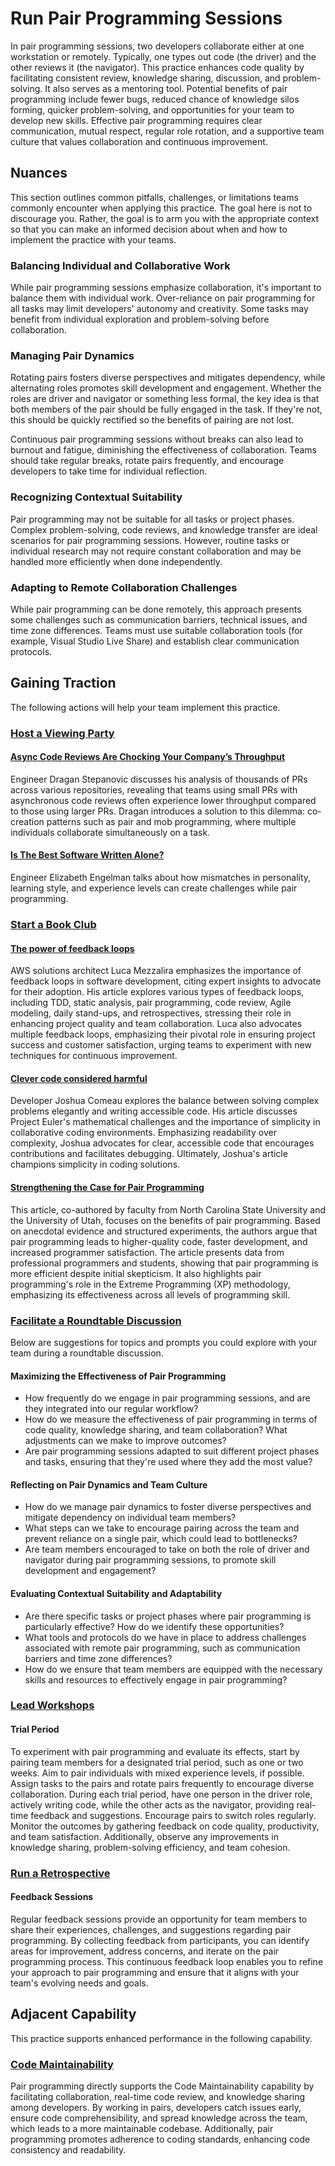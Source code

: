 # Run Pair Programming Sessions

In pair programming sessions, two developers collaborate either at one workstation or remotely. Typically, one types out code (the driver) and the other reviews it (the navigator).
This practice enhances code quality by facilitating consistent review, knowledge sharing, discussion, and problem-solving.
It also serves as a mentoring tool.
Potential benefits of pair programming include fewer bugs, reduced chance of knowledge silos forming, quicker problem-solving, and opportunities for your team to develop new skills.
Effective pair programming requires clear communication, mutual respect, regular role rotation, and a supportive team culture that values collaboration and continuous improvement.

## Nuances

This section outlines common pitfalls, challenges, or limitations teams commonly encounter when applying this practice. The goal here is not to discourage you. Rather, the goal is to arm you with the appropriate context so that you can make an informed decision about when and how to implement the practice with your teams.

### Balancing Individual and Collaborative Work

While pair programming sessions emphasize collaboration, it's important to balance them with individual work.
Over-reliance on pair programming for all tasks may limit developers' autonomy and creativity. Some tasks may benefit from individual exploration and problem-solving before collaboration.

### Managing Pair Dynamics

Rotating pairs fosters diverse perspectives and mitigates dependency, while alternating roles promotes skill development and engagement. Whether the roles are driver and navigator or something less formal, the key idea is that both members of the pair should be fully engaged in the task. If they're not, this should be quickly rectified so the benefits of pairing are not lost.

Continuous pair programming sessions without breaks can also lead to burnout and fatigue, diminishing the effectiveness of collaboration. Teams should take regular breaks, rotate pairs frequently, and encourage developers to take time for individual reflection.

### Recognizing Contextual Suitability

Pair programming may not be suitable for all tasks or project phases. Complex problem-solving, code reviews, and knowledge transfer are ideal scenarios for pair programming sessions.
However, routine tasks or individual research may not require constant collaboration and may be handled more efficiently when done independently.

### Adapting to Remote Collaboration Challenges

While pair programming can be done remotely, this approach presents some challenges such as communication barriers, technical issues, and time zone differences.
Teams must use suitable collaboration tools (for example, Visual Studio Live Share) and establish clear communication protocols.

## Gaining Traction

The following actions will help your team implement this practice. 

### [Host a Viewing Party](/practices/host-a-viewing-party.md)

#### [Async Code Reviews Are Chocking Your Company’s Throughput](https://www.youtube.com/watch?v=ZlLZEQQBcFg)

Engineer Dragan Stepanovic discusses his analysis of thousands of PRs across various repositories, revealing that teams using small PRs with asynchronous code reviews often experience lower throughput compared to those using larger PRs. Dragan introduces a solution to this dilemma: co-creation patterns such as pair and mob programming, where multiple individuals collaborate simultaneously on a task.

#### [Is The Best Software Written Alone?](https://vimeo.com/241742427/eba2897c1f)

Engineer Elizabeth Engelman talks about how mismatches in personality, learning style, and experience levels can create challenges while pair programming.

### [Start a Book Club](/practices/start-a-book-club.md)

#### [The power of feedback loops](https://lucamezzalira.medium.com/the-power-of-feedback-loops-f8e27e8ac25f)

AWS solutions architect Luca Mezzalira emphasizes the importance of feedback loops in software development, citing expert insights to advocate for their adoption. His article explores various types of feedback loops, including TDD, static analysis, pair programming, code review, Agile modeling, daily stand-ups, and retrospectives, stressing their role in enhancing project quality and team collaboration.
Luca also advocates multiple feedback loops, emphasizing their pivotal role in ensuring project success and customer satisfaction, urging teams to experiment with new techniques for continuous improvement.

#### [Clever code considered harmful](https://medium.com/@joshuawcomeau/clever-code-considered-harmful-a1fb1054e8a1)

Developer Joshua Comeau explores the balance between solving complex problems elegantly and writing accessible code.
His article discusses Project Euler's mathematical challenges and the importance of simplicity in collaborative coding environments.
Emphasizing readability over complexity, Joshua advocates for clear, accessible code that encourages contributions and facilitates debugging.
Ultimately, Joshua's article champions simplicity in coding solutions.

#### [Strengthening the Case for Pair Programming](https://collaboration.csc.ncsu.edu/laurie/Papers/ieeeSoftware.PDF)

This article, co-authored by faculty from North Carolina State University and the University of Utah, focuses on the benefits of pair programming. Based on anecdotal evidence and structured experiments, the authors argue that pair programming leads to higher-quality code, faster development, and increased programmer satisfaction. The article presents data from professional programmers and students, showing that pair programming is more efficient despite initial skepticism. It also highlights pair programming's role in the Extreme Programming (XP) methodology, emphasizing its effectiveness across all levels of programming skill.

### [Facilitate a Roundtable Discussion](/practices/host-a-roundtable-discussion.md)

Below are suggestions for topics and prompts you could explore with your team during a roundtable discussion.

#### Maximizing the Effectiveness of Pair Programming

* How frequently do we engage in pair programming sessions, and are they integrated into our regular workflow?
* How do we measure the effectiveness of pair programming in terms of code quality, knowledge sharing, and team collaboration? What adjustments can we make to improve outcomes?
* Are pair programming sessions adapted to suit different project phases and tasks, ensuring that they're used where they add the most value?

#### Reflecting on Pair Dynamics and Team Culture

* How do we manage pair dynamics to foster diverse perspectives and mitigate dependency on individual team members?
* What steps can we take to encourage pairing across the team and prevent reliance on a single pair, which could lead to bottlenecks?
* Are team members encouraged to take on both the role of driver and navigator during pair programming sessions, to promote skill development and engagement?

#### Evaluating Contextual Suitability and Adaptability

* Are there specific tasks or project phases where pair programming is particularly effective? How do we identify these opportunities?
* What tools and protocols do we have in place to address challenges associated with remote pair programming, such as communication barriers and time zone differences?
* How do we ensure that team members are equipped with the necessary skills and resources to effectively engage in pair programming?

### [Lead Workshops](/practices/lead-workshops.md)

#### Trial Period

To experiment with pair programming and evaluate its effects, start by pairing team members for a designated trial period, such as one or two weeks. Aim to pair individuals with mixed experience levels, if possible. Assign tasks to the pairs and rotate pairs frequently to encourage diverse collaboration. During each trial period, have one person in the driver role, actively writing code, while the other acts as the navigator, providing real-time feedback and suggestions. Encourage pairs to switch roles regularly. Monitor the outcomes by gathering feedback on code quality, productivity, and team satisfaction. Additionally, observe any improvements in knowledge sharing, problem-solving efficiency, and team cohesion.

### [Run a Retrospective](/practices/host-a-retrospective.md)

#### Feedback Sessions

Regular feedback sessions provide an opportunity for team members to share their experiences, challenges, and suggestions regarding pair programming. By collecting feedback from participants, you can identify areas for improvement, address concerns, and iterate on the pair programming process. This continuous feedback loop enables you to refine your approach to pair programming and ensure that it aligns with your team's evolving needs and goals.

## Adjacent Capability

This practice supports enhanced performance in the following capability.

### [Code Maintainability](/capabilities/code-maintainability.md)

Pair programming directly supports the Code Maintainability capability by facilitating collaboration, real-time code review, and knowledge sharing among developers. By working in pairs, developers catch issues early, ensure code comprehensibility, and spread knowledge across the team, which leads to a more maintainable codebase. Additionally, pair programming promotes adherence to coding standards, enhancing code consistency and readability.
